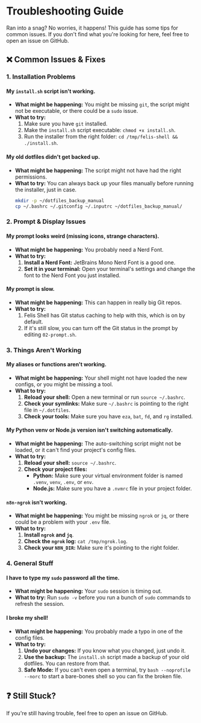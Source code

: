 # Troubleshooting Guide

Ran into a snag? No worries, it happens! This guide has some tips for common issues. If you don't find what you're looking for here, feel free to open an issue on GitHub.

## ❌ Common Issues & Fixes

### 1. Installation Problems

#### My `install.sh` script isn't working.
*   **What might be happening:** You might be missing `git`, the script might not be executable, or there could be a `sudo` issue.
*   **What to try:**
    1.  Make sure you have `git` installed.
    2.  Make the `install.sh` script executable: `chmod +x install.sh`.
    3.  Run the installer from the right folder: `cd /tmp/felis-shell && ./install.sh`.

#### My old dotfiles didn't get backed up.
*   **What might be happening:** The script might not have had the right permissions.
*   **What to try:** You can always back up your files manually before running the installer, just in case.
    ```bash
    mkdir -p ~/dotfiles_backup_manual
    cp ~/.bashrc ~/.gitconfig ~/.inputrc ~/dotfiles_backup_manual/
    ```

### 2. Prompt & Display Issues

#### My prompt looks weird (missing icons, strange characters).
*   **What might be happening:** You probably need a Nerd Font.
*   **What to try:**
    1.  **Install a Nerd Font:** JetBrains Mono Nerd Font is a good one.
    2.  **Set it in your terminal:** Open your terminal's settings and change the font to the Nerd Font you just installed.

#### My prompt is slow.
*   **What might be happening:** This can happen in really big Git repos.
*   **What to try:**
    1.  Felis Shell has Git status caching to help with this, which is on by default.
    2.  If it's still slow, you can turn off the Git status in the prompt by editing `02-prompt.sh`.

### 3. Things Aren't Working

#### My aliases or functions aren't working.
*   **What might be happening:** Your shell might not have loaded the new configs, or you might be missing a tool.
*   **What to try:**
    1.  **Reload your shell:** Open a new terminal or run `source ~/.bashrc`.
    2.  **Check your symlinks:** Make sure `~/.bashrc` is pointing to the right file in `~/.dotfiles`.
    3.  **Check your tools:** Make sure you have `eza`, `bat`, `fd`, and `rg` installed.

#### My Python venv or Node.js version isn't switching automatically.
*   **What might be happening:** The auto-switching script might not be loaded, or it can't find your project's config files.
*   **What to try:**
    1.  **Reload your shell:** `source ~/.bashrc`.
    2.  **Check your project files:**
        *   **Python:** Make sure your virtual environment folder is named `.venv`, `venv`, `.env`, or `env`.
        *   **Node.js:** Make sure you have a `.nvmrc` file in your project folder.

#### `n8n-ngrok` isn't working.
*   **What might be happening:** You might be missing `ngrok` or `jq`, or there could be a problem with your `.env` file.
*   **What to try:**
    1.  **Install `ngrok` and `jq`**.
    2.  **Check the `ngrok` log:** `cat /tmp/ngrok.log`.
    3.  **Check your `N8N_DIR`:** Make sure it's pointing to the right folder.

### 4. General Stuff

#### I have to type my `sudo` password all the time.
*   **What might be happening:** Your `sudo` session is timing out.
*   **What to try:** Run `sudo -v` before you run a bunch of `sudo` commands to refresh the session.

#### I broke my shell!
*   **What might be happening:** You probably made a typo in one of the config files.
*   **What to try:**
    1.  **Undo your changes:** If you know what you changed, just undo it.
    2.  **Use the backup:** The `install.sh` script made a backup of your old dotfiles. You can restore from that.
    3.  **Safe Mode:** If you can't even open a terminal, try `bash --noprofile --norc` to start a bare-bones shell so you can fix the broken file.

## ❓ Still Stuck?

If you're still having trouble, feel free to open an issue on GitHub.

